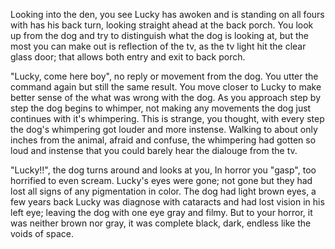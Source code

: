 Looking into the den, you see Lucky has awoken and is standing on all fours with has his back turn, looking straight ahead at the back porch. You look up from the dog and try to distinguish what the dog is looking at, but the most you can make out is reflection of the tv, as the tv light hit the clear glass door; that allows both entry and exit to back porch. 

"Lucky, come here boy", no reply or movement from the dog. You utter the command again but still the same result. You move closer to Lucky to make better sense of the what was wrong with the dog. As you approach step by step the dog begins to whimper, not making any movements the dog just continues with it's whimpering. This is strange, you thought, with every step the dog's whimpering got louder and more instense. Walking to about only inches from the animal, afraid and confuse, the whimpering had gotten so loud and instense that you could barely hear the dialouge from the tv.

"Lucky!!", the dog turns around and looks at you, In horror you "gasp", too horrified to even scream. Lucky's eyes were gone; not gone but they had lost all signs of any pigmentation in color. The dog had light brown eyes, a few years back Lucky was diagnose with cataracts and had lost vision in his left eye; leaving the dog with one eye gray and filmy. But to your horror, it was neither brown nor gray, it was complete black, dark, endless like the voids of space.